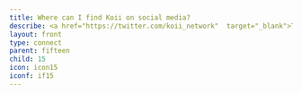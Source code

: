 ```yaml
---
title: Where can I find Koii on social media?
describe: <a href="https://twitter.com/koii_network"  target="_blank">Twitter</a><br><a href="https://t.me/joinchat/OEHs_8T9-8ZhZmU5"  target="_blank">Telegram</a><br><a href="https://discord.com/invite/SDwgnjxNEn"  target="_blank">Discord</a><br><a href="https://www.youtube.com/watch?v=g0sT-0NqWUY"  target="_blank">Youtube</a><br><a href="https://www.linkedin.com/company/open-koi/"  target="_blank">Linkedin</a><br><a href="https://github.com/koii-network/"  target="_blank">Github</a>
layout: front
type: connect
parent: fifteen
child: 15
icon: icon15
iconf: if15
---
```

